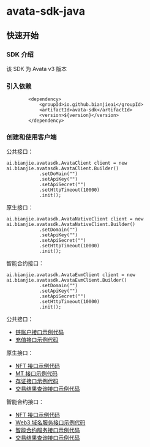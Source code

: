 # avata-sdk-java

## 快速开始

### SDK 介绍

该 SDK 为 Avata v3 版本

### 引入依赖

```
        <dependency>
            <groupId>io.github.bianjieai</groupId>
            <artifactId>avata-sdk</artifactId>
            <version>${version}</version>
        </dependency>
```

### 创建和使用客户端

公共接口：

```
ai.bianjie.avatasdk.AvataClient client = new ai.bianjie.avatasdk.AvataClient.Builder()
            .setDoMain("")
            .setApiKey("")
            .setApiSecret("")
            .setHttpTimeout(10000)
            .init();
```

原生接口：

```
ai.bianjie.avatasdk.AvataNativeClient client = new ai.bianjie.avatasdk.AvataNativeClient.Builder()
            .setDomain("")
            .setApiKey("")
            .setApiSecret("")
            .setHttpTimeout(10000)
            .init();

```

智能合约接口：

```
ai.bianjie.avatasdk.AvataEvmClient client = new ai.bianjie.avatasdk.AvataEvmClient.Builder()
            .setDomain("")
            .setApiKey("")
            .setApiSecret("")
            .setHttpTimeout(10000)
            .init();

```

公共接口：

- [链账户接口示例代码](./src/test/java/AccountTest.java)
- [充值接口示例代码](./src/test/java/OrderTest.java)

原生接口：

- [NFT 接口示例代码](./src/test/java/nat/NftTest.java)
- [MT 接口示例代码](./src/test/java/nat/MtTest.java)
- [存证接口示例代码](./src/test/java/nat/RecordsTest.java)
- [交易结果查询接口示例代码](./src/test/java/nat/TxTest.java)

智能合约接口：

- [NFT 接口示例代码](./src/test/java/evm/NftTest.java)
- [Web3 域名服务接口示例代码](./src/test/java/evm/NsTest.java)
- [智能合约服务接口示例代码](./src/test/java/evm/ContractTest.java)
- [交易结果查询接口示例代码](./src/test/java/evm/TxTest.java)
